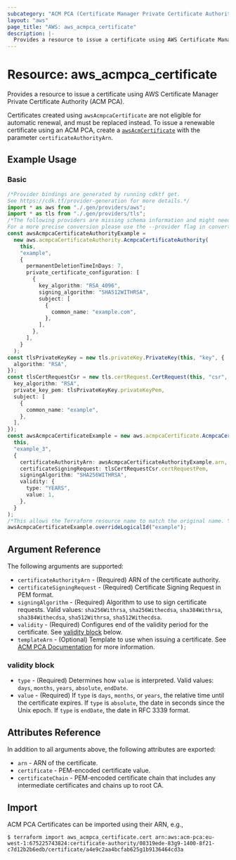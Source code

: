 ```yaml
---
subcategory: "ACM PCA (Certificate Manager Private Certificate Authority)"
layout: "aws"
page_title: "AWS: aws_acmpca_certificate"
description: |-
  Provides a resource to issue a certificate using AWS Certificate Manager Private Certificate Authority (ACM PCA)
---
```


# Resource: aws\_acmpca\_certificate

Provides a resource to issue a certificate using AWS Certificate Manager Private Certificate Authority (ACM PCA).

Certificates created using `awsAcmpcaCertificate` are not eligible for automatic renewal,
and must be replaced instead.
To issue a renewable certificate using an ACM PCA, create a [`awsAcmCertificate`](acm_certificate.html)
with the parameter `certificateAuthorityArn`.

## Example Usage

### Basic

```typescript
/*Provider bindings are generated by running cdktf get.
See https://cdk.tf/provider-generation for more details.*/
import * as aws from "./.gen/providers/aws";
import * as tls from "./.gen/providers/tls";
/*The following providers are missing schema information and might need manual adjustments to synthesize correctly: tls.
For a more precise conversion please use the --provider flag in convert.*/
const awsAcmpcaCertificateAuthorityExample =
  new aws.acmpcaCertificateAuthority.AcmpcaCertificateAuthority(
    this,
    "example",
    {
      permanentDeletionTimeInDays: 7,
      private_certificate_configuration: [
        {
          key_algorithm: "RSA_4096",
          signing_algorithm: "SHA512WITHRSA",
          subject: [
            {
              common_name: "example.com",
            },
          ],
        },
      ],
    }
  );
const tlsPrivateKeyKey = new tls.privateKey.PrivateKey(this, "key", {
  algorithm: "RSA",
});
const tlsCertRequestCsr = new tls.certRequest.CertRequest(this, "csr", {
  key_algorithm: "RSA",
  private_key_pem: tlsPrivateKeyKey.privateKeyPem,
  subject: [
    {
      common_name: "example",
    },
  ],
});
const awsAcmpcaCertificateExample = new aws.acmpcaCertificate.AcmpcaCertificate(
  this,
  "example_3",
  {
    certificateAuthorityArn: awsAcmpcaCertificateAuthorityExample.arn,
    certificateSigningRequest: tlsCertRequestCsr.certRequestPem,
    signingAlgorithm: "SHA256WITHRSA",
    validity: {
      type: "YEARS",
      value: 1,
    },
  }
);
/*This allows the Terraform resource name to match the original name. You can remove the call if you don't need them to match.*/
awsAcmpcaCertificateExample.overrideLogicalId("example");

```

## Argument Reference

The following arguments are supported:

* `certificateAuthorityArn` - (Required) ARN of the certificate authority.
* `certificateSigningRequest` - (Required) Certificate Signing Request in PEM format.
* `signingAlgorithm` - (Required) Algorithm to use to sign certificate requests. Valid values: `sha256Withrsa`, `sha256Withecdsa`, `sha384Withrsa`, `sha384Withecdsa`, `sha512Withrsa`, `sha512Withecdsa`.
* `validity` - (Required) Configures end of the validity period for the certificate. See [validity block](#validity-block) below.
* `templateArn` - (Optional) Template to use when issuing a certificate.
  See [ACM PCA Documentation](https://docs.aws.amazon.com/privateca/latest/userguide/UsingTemplates.html) for more information.

### validity block

* `type` - (Required) Determines how `value` is interpreted. Valid values: `days`, `months`, `years`, `absolute`, `endDate`.
* `value` - (Required) If `type` is `days`, `months`, or `years`, the relative time until the certificate expires. If `type` is `absolute`, the date in seconds since the Unix epoch. If `type` is `endDate`, the  date in RFC 3339 format.

## Attributes Reference

In addition to all arguments above, the following attributes are exported:

* `arn` - ARN of the certificate.
* `certificate` - PEM-encoded certificate value.
* `certificateChain` - PEM-encoded certificate chain that includes any intermediate certificates and chains up to root CA.

## Import

ACM PCA Certificates can be imported using their ARN, e.g.,

```console
$ terraform import aws_acmpca_certificate.cert arn:aws:acm-pca:eu-west-1:675225743824:certificate-authority/08319ede-83g9-1400-8f21-c7d12b2b6edb/certificate/a4e9c2aa4bcfab625g1b9136464cd3a
```
